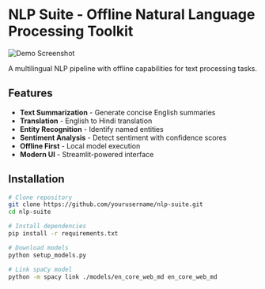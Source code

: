 # NLP Suite - Offline Natural Language Processing Toolkit

![Demo Screenshot](./assets/screenshot.jpg)

A multilingual NLP pipeline with offline capabilities for text processing tasks.

## Features
- **Text Summarization** - Generate concise English summaries
- **Translation** - English to Hindi translation
- **Entity Recognition** - Identify named entities
- **Sentiment Analysis** - Detect sentiment with confidence scores
- **Offline First** - Local model execution
- **Modern UI** - Streamlit-powered interface

## Installation
```bash
# Clone repository
git clone https://github.com/yourusername/nlp-suite.git
cd nlp-suite

# Install dependencies
pip install -r requirements.txt

# Download models
python setup_models.py

# Link spaCy model
python -m spacy link ./models/en_core_web_md en_core_web_md  
